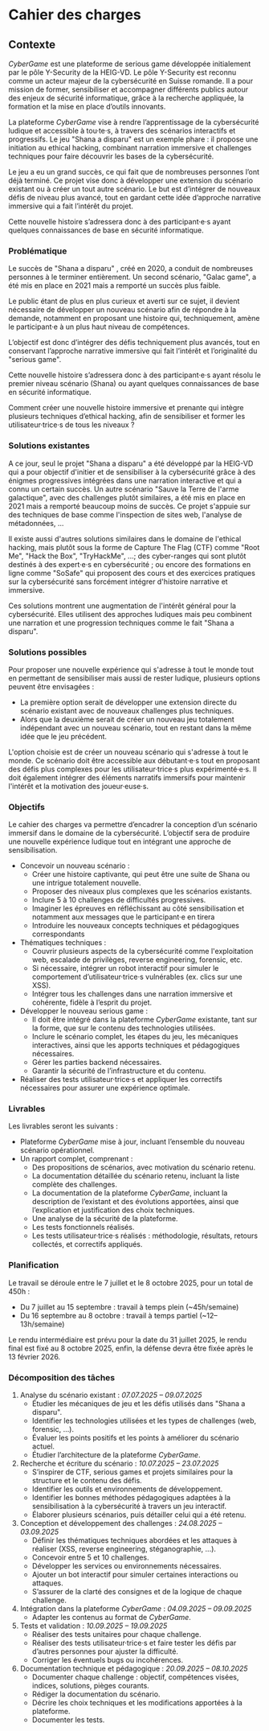 # Cahier des charges

## Contexte

_CyberGame_ est une plateforme de serious game développée initialement par le pôle Y-Security de la HEIG-VD.
Le pôle Y-Security est reconnu comme un acteur majeur de la cybersécurité en Suisse romande. Il a pour mission de former, sensibiliser et accompagner différents publics autour des enjeux de sécurité informatique, grâce à la recherche appliquée, la formation et la mise en place d’outils innovants.

La plateforme _CyberGame_ vise à rendre l’apprentissage de la cybersécurité ludique et accessible à tou·te·s, à travers des scénarios interactifs et progressifs.
Le jeu "Shana a disparu" est un exemple phare : il propose une initiation au ethical hacking, combinant narration immersive et challenges techniques pour faire découvrir les bases de la cybersécurité.

Le jeu a eu un grand succès, ce qui fait que de nombreuses personnes l’ont déjà terminé. Ce projet vise donc à développer une extension du scénario existant ou à créer un tout autre scénario. Le but est d’intégrer de nouveaux défis de niveau plus avancé, tout en gardant cette idée d’approche narrative immersive qui a fait l’intérêt du projet.

Cette nouvelle histoire s’adressera donc à des participant·e·s ayant quelques connaissances de base en sécurité informatique.

### Problématique

Le succès de "Shana a disparu" , créé en 2020, a conduit de nombreuses personnes à le terminer entièrement. Un second scénario, "Galac game", a été mis en place en 2021 mais a remporté un succès plus faible.

Le public étant de plus en plus curieux et averti sur ce sujet, il devient nécessaire de développer un nouveau scénario afin de répondre à la demande, notamment en proposant une histoire qui, techniquement, amène le participant·e à un plus haut niveau de compétences.

L’objectif est donc d’intégrer des défis techniquement plus avancés, tout en conservant l’approche narrative immersive qui fait l’intérêt et l’originalité du "serious game".

Cette nouvelle histoire s’adressera donc à des participant·e·s ayant résolu le premier niveau scénario (Shana) ou ayant quelques connaissances de base en sécurité informatique.

Comment créer une nouvelle histoire immersive et prenante qui intègre plusieurs techniques d’ethical hacking, afin de sensibiliser et former les utilisateur·trice·s de tous les niveaux ?

### Solutions existantes

A ce jour, seul le projet "Shana a disparu" a été développé par la HEIG-VD qui a pour objectif d'initier et de sensibiliser à la cybersécurité grâce à des énigmes progressives intégrées dans une narration interactive et qui a connu un certain succès. Un autre scénario "Sauve la Terre de l'arme galactique", avec des challenges plutôt similaires, a été mis en place en 2021 mais a remporté beaucoup moins de succès. Ce projet s'appuie sur des techniques de base comme l'inspection de sites web, l'analyse de métadonnées, ...

Il existe aussi d'autres solutions similaires dans le domaine de l'ethical hacking, mais plutôt sous la forme de Capture The Flag (CTF) comme "Root Me", "Hack the Box", "TryHackMe", ...; des cyber-ranges qui sont plutôt destinés à des expert·e·s en cybersécurité ; ou encore des formations en ligne comme "SoSafe" qui proposent des cours et des exercices pratiques sur la cybersécurité sans forcément intégrer d'histoire narrative et immersive.

Ces solutions montrent une augmentation de l'intérêt général pour la cybersécurité. Elles utilisent des approches ludiques mais peu combinent une narration et une progression techniques comme le fait "Shana a disparu".

### Solutions possibles

Pour proposer une nouvelle expérience qui s'adresse à tout le monde tout en permettant de sensibiliser mais aussi de rester ludique, plusieurs options peuvent être envisagées :

- La première option serait de développer une extension directe du scénario existant avec de nouveaux challenges plus techniques.
- Alors que la deuxième serait de créer un nouveau jeu totalement indépendant avec un nouveau scénario, tout en restant dans la même idée que le jeu précédent.

L'option choisie est de créer un nouveau scénario qui s'adresse à tout le monde. Ce scénario doit être accessible aux débutant·e·s tout en proposant des défis plus complexes pour les utilisateur·trice·s plus expérimenté·e·s. Il doit également intégrer des éléments narratifs immersifs pour maintenir l'intérêt et la motivation des joueur·euse·s.

### Objectifs

Le cahier des charges va permettre d’encadrer la conception d’un scénario immersif dans le domaine de la cybersécurité. L’objectif sera de produire une nouvelle expérience ludique tout en intégrant une approche de sensibilisation.

- Concevoir un nouveau scénario :
  - Créer une histoire captivante, qui peut être une suite de Shana ou une intrigue totalement nouvelle.
  - Proposer des niveaux plus complexes que les scénarios existants.
  - Inclure 5 à 10 challenges de difficultés progressives.
  - Imaginer les épreuves en réfléchissant au côté sensibilisation et notamment aux messages que le participant·e en tirera
  - Introduire les nouveaux concepts techniques et pédagogiques correspondants
- Thématiques techniques :
  - Couvrir plusieurs aspects de la cybersécurité comme l'exploitation web, escalade de privilèges, reverse engineering, forensic, etc.
  - Si nécessaire, intégrer un robot interactif pour simuler le comportement d’utilisateur·trice·s vulnérables (ex. clics sur une XSS).
  - Intégrer tous les challenges dans une narration immersive et cohérente, fidèle à l’esprit du projet.
- Développer le nouveau serious game :
  - Il doit être intégré dans la plateforme _CyberGame_ existante, tant sur la forme, que sur le contenu des technologies utilisées.
  - Inclure le scénario complet, les étapes du jeu, les mécaniques interactives, ainsi que les apports techniques et pédagogiques nécessaires.
  - Gérer les parties backend nécessaires.
  - Garantir la sécurité de l’infrastructure et du contenu.
- Réaliser des tests utilisateur·trice·s et appliquer les correctifs nécessaires pour assurer une expérience optimale.

### Livrables

Les livrables seront les suivants :

- Plateforme _CyberGame_ mise à jour, incluant l’ensemble du nouveau scénario opérationnel.
- Un rapport complet, comprenant :
  - Des propositions de scénarios, avec motivation du scénario retenu.
  - La documentation détaillée du scénario retenu, incluant la liste complète des challenges.
  - La documentation de la plateforme _CyberGame_, incluant la description de l’existant et des évolutions apportées, ainsi que l’explication et justification des choix techniques.
  - Une analyse de la sécurité de la plateforme.
  - Les tests fonctionnels réalisés.
  - Les tests utilisateur·trice·s réalisés : méthodologie, résultats, retours collectés, et correctifs appliqués.

### Planification

Le travail se déroule entre le 7 juillet et le 8 octobre 2025, pour un total de 450h :

- Du 7 juillet au 15 septembre : travail à temps plein (~45h/semaine)
- Du 16 septembre au 8 octobre : travail à temps partiel (~12–13h/semaine)

Le rendu intermédiaire est prévu pour la date du 31 juillet 2025, le rendu final est fixé au 8 octobre 2025, enfin, la défense devra être fixée après le 13 février 2026.

### Décomposition des tâches

1. Analyse du scénario existant : _07.07.2025 – 09.07.2025_
    - Étudier les mécaniques de jeu et les défis utilisés dans "Shana a disparu".
    - Identifier les technologies utilisées et les types de challenges (web, forensic, …).
    - Évaluer les points positifs et les points à améliorer du scénario actuel.
    - Étudier l’architecture de la plateforme _CyberGame_.
2. Recherche et écriture du scénario : _10.07.2025 – 23.07.2025_
    - S’inspirer de CTF, serious games et projets similaires pour la structure et le contenu des défis.
    - Identifier les outils et environnements de développement.
    - Identifier les bonnes méthodes pédagogiques adaptées à la sensibilisation à la cybersécurité à travers un jeu interactif.
    - Élaborer plusieurs scénarios, puis détailler celui qui a été retenu.
3. Conception et développement des challenges : _24.08.2025 – 03.09.2025_
    - Définir les thématiques techniques abordées et les attaques à réaliser (XSS, reverse engineering, stéganographie, ...).
    - Concevoir entre 5 et 10 challenges.
    - Développer les services ou environnements nécessaires.
    - Ajouter un bot interactif pour simuler certaines interactions ou attaques.
    - S’assurer de la clarté des consignes et de la logique de chaque challenge.
4. Intégration dans la plateforme _CyberGame_ : _04.09.2025 – 09.09.2025_
    - Adapter les contenus au format de _CyberGame_.
5. Tests et validation : _10.09.2025 – 19.09.2025_
    - Réaliser des tests unitaires pour chaque challenge.
    - Réaliser des tests utilisateur·trice·s et faire tester les défis par d’autres personnes pour ajuster la difficulté.
    - Corriger les éventuels bugs ou incohérences.
6. Documentation technique et pédagogique :  _20.09.2025 – 08.10.2025_
    - Documenter chaque challenge : objectif, compétences visées, indices, solutions, pièges courants.
    - Rédiger la documentation du scénario.
    - Décrire les choix techniques et les modifications apportées à la plateforme.
    - Documenter les tests.
